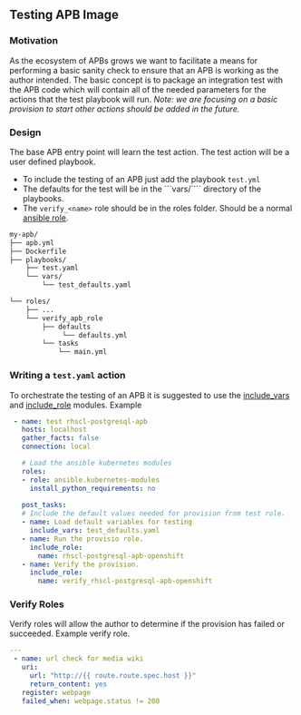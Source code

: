 ## Testing APB Image

### Motivation
As the ecosystem of APBs grows we want to facilitate a means for performing a basic sanity check to ensure that an APB is working as the author intended. The basic concept is to package an integration test with the APB code which will contain all of the needed parameters for the actions that the test playbook will run. 
*Note: we are focusing on a basic provision to start other actions should be added in the future.*

### Design
The base APB entry point will learn the test action. The test action will be a user defined playbook. 
* To include the testing of an APB just add the playbook ```test.yml```
* The defaults for the test will be in the ```vars/```` directory of the playbooks.
* The ```verify_<name>``` role should be in the roles folder. Should be a normal [ansible role](http://docs.ansible.com/ansible/latest/playbooks_reuse_roles.html).
```bash
my-apb/
├── apb.yml
├── Dockerfile
├── playbooks/
    ├── test.yaml  
    └── vars/
        └── test_defaults.yaml

└── roles/
    ├── ...
    └── verify_apb_role
        ├── defaults
             └── defaults.yml
        └── tasks  
            └── main.yml
```

### Writing a ```test.yaml``` action
To orchestrate the testing of an APB it is suggested to use the [include_vars](http://docs.ansible.com/ansible/latest/include_vars_module.html) and [include_role](http://docs.ansible.com/ansible/latest/include_role_module.html) modules.
Example
```yaml
 - name: test rhscl-postgresql-apb
   hosts: localhost
   gather_facts: false
   connection: local

   # Load the ansible kubernetes modules
   roles:
   - role: ansible.kubernetes-modules
     install_python_requirements: no
 
   post_tasks:
   # Include the default values needed for provision from test role.
   - name: Load default variables for testing
     include_vars: test_defaults.yaml
   - name: Run the provisio role.
     include_role:
       name: rhscl-postgresql-apb-openshift
   - name: Verify the provision.
     include_role:
       name: verify_rhscl-postgresql-apb-openshift
```


### Verify Roles
Verify roles will allow the author to determine if the provision has failed or succeeded. 
Example verify role.
```yaml
---
 - name: url check for media wiki
   uri:
     url: "http://{{ route.route.spec.host }}"
     return_content: yes
   register: webpage
   failed_when: webpage.status != 200
```

